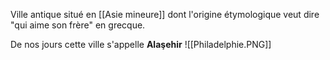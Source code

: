 Ville antique situé en [[Asie mineure]] dont l'origine étymologique veut dire "qui aime son frère" en grecque.

De nos jours cette ville s'appelle **Alaşehir**
![[Philadelphie.PNG]]